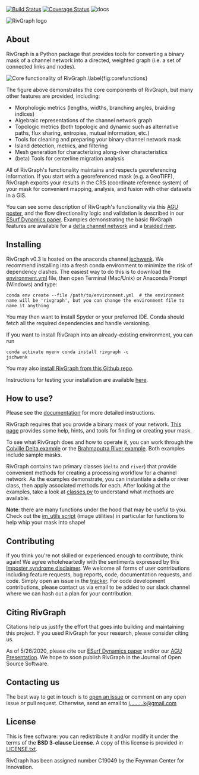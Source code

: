 [![Build Status](https://api.travis-ci.org/jonschwenk/rivgraph.svg?branch=master)](https://api.travis-ci.org/jonschwenk/rivgraph)
[![Coverage Status](https://coveralls.io/repos/github/jonschwenk/RivGraph/badge.svg?branch=master)](https://coveralls.io/github/jonschwenk/RivGraph?branch=master)
![docs](https://github.com/jonschwenk/RivGraph/workflows/docs/badge.svg)
<br />

![RivGraph logo](https://github.com/jonschwenk/RivGraph/blob/master/docs/logos/rg_logo_full.png)

About
-----

RivGraph is a Python package that provides tools for converting a binary mask of a channel network into a directed, weighted graph (i.e. a set of connected links and nodes). 

![Core functionality of RivGraph.\label{fig:corefunctions}](https://github.com/jonschwenk/RivGraph/blob/master/examples/images/rivgraph_overview_white.PNG)

The figure above demonstrates the core components of RivGraph, but many other features are provided, including:

- Morphologic metrics (lengths, widths, branching angles, braiding indices)
- Algebraic representations of the channel network graph
- Topologic metrics (both topologic and dynamic such as alternative paths, flux sharing, entropies, mutual information, etc.)
- Tools for cleaning and preparing your binary channel network mask
- Island detection, metrics, and filtering
- Mesh generation for characterizing along-river characteristics
- (beta) Tools for centerline migration analysis

All of RivGraph's functionality maintains and respects georeferencing information. If you start with a georeferenced mask (e.g. a GeoTIFF), RivGraph exports your results in the CRS (coordinate reference system) of your mask for convenient mapping, analysis, and fusion with other datasets in a GIS.

You can see some description of RivGraph's functionality via this [AGU poster](https://www.researchgate.net/publication/329845073_Automatic_Extraction_of_Channel_Network_Topology_RivGraph), and the flow directionality logic and validation is described in our [ESurf Dynamics paper](https://www.earth-surf-dynam.net/8/87/2020/esurf-8-87-2020.html). Examples demonstrating the basic RivGraph features are available for a [delta channel network](https://github.com/jonschwenk/RivGraph/blob/master/examples/delta_example.ipynb) and a [braided river](https://github.com/jonschwenk/RivGraph/blob/master/examples/braided_river_example.ipynb).

Installing
-----
RivGraph v0.3 is hosted on the anaconda channel [jschwenk](https://anaconda.org/jschwenk/rivgraph). We recommend installing into a fresh conda environment to minimize the risk of dependency clashes. The easiest way to do this is to download the [environment.yml](https://github.com/jonschwenk/RivGraph/blob/master/environment.yml) file, then open Terminal (Mac/Unix) or Anaconda Prompt (Windows) and type:

<pre><code>conda env create --file /path/to/environment.yml  # the environment name will be 'rivgraph', but you can change the environment file to name it anything</code></pre>

You may then want to install Spyder or your preferred IDE. Conda should fetch all the required dependencies and handle versioning.

If you want to install RivGraph into an already-existing environment, you can run <pre><code>conda activate myenv
conda install rivgraph -c jschwenk</code></pre>

You may also [install RivGraph from this Github repo](https://jonschwenk.github.io/RivGraph/install/index.html#installation-from-source). 

Instructions for testing your installation are available [here](https://jonschwenk.github.io/RivGraph/install/index.html#installation-from-source).

How to use?
-----
Please see the [documentation](https://jonschwenk.github.io/RivGraph/) for more detailed instructions.

RivGraph requires that you provide a binary mask of your network. [This page](https://jonschwenk.github.io/RivGraph/maskmaking/index.html) provides some help, hints, and tools for finding or creating your mask. 

To see what RivGraph does and how to operate it, you can work through the [Colville Delta example](https://github.com/jonschwenk/RivGraph/blob/master/examples/delta_example.ipynb) or the [Brahmaputra River example](https://github.com/jonschwenk/RivGraph/blob/master/examples/braided_river_example.ipynb). Both examples include sample masks. 

RivGraph contains two primary classes (`delta` and `river`) that provide convenient methods for creating a processing workflow for a channel network. As the examples demonstrate, you can instantiate a delta or river class, then apply associated methods for each. After looking at the examples, take a look at [classes.py](https://github.com/jonschwenk/RivGraph/blob/master/rivgraph/classes.py) to understand what methods are available. 

**Note**: there are many functions under the hood that may be useful to you. Check out the [im_utils script](https://github.com/jonschwenk/RivGraph/blob/master/rivgraph/im_utils.py) (image utilities) in particular for functions to help whip your mask into shape!


Contributing
------------
If you think you're not skilled or experienced enough to contribute, think again! We agree wholeheartedly with the sentiments expressed by this [Imposter syndrome disclaimer](https://github.com/Unidata/MetPy#contributing). We welcome all forms of user contributions including feature requests, bug reports, code, documentation requests, and code. Simply open an issue in the [tracker](https://github.com/jonschwenk/RivGraph/issues). For code development contributions, please contact us via email to be added to our slack channel where we can hash out a plan for your contribution. 

Citing RivGraph
------------

Citations help us justify the effort that goes into building and maintaining this project. If you used RivGraph for your research, please consider citing us.

As of 5/26/2020, please cite our [ESurf Dynamics paper](https://www.earth-surf-dynam.net/8/87/2020/esurf-8-87-2020.html) and/or our [AGU Presentation](https://www.researchgate.net/publication/329845073_Automatic_Extraction_of_Channel_Network_Topology_RivGraph). We hope to soon publish RivGraph in the Journal of Open Source Software.

Contacting us
-------------

The best way to get in touch is to [open an issue](https://github.com/jonschwenk/rivgraph/issues/new) or comment on any open issue or pull request. Otherwise, send an email to j.........k@gmail.com


License
------------

This is free software: you can redistribute it and/or modify it under the terms of the **BSD 3-clause License**. A copy of this license is provided in [LICENSE.txt](https://github.com/jonschwenk/RivGraph/blob/master/LICENSE.txt).

RivGraph has been assigned number C19049 by the Feynman Center for Innovation.
